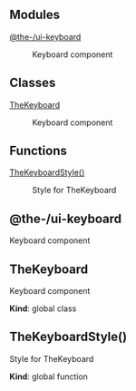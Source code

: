 <!--- Code generated by @the-/script-doc. DO NOT EDIT. -->

## Modules

<dl>
<dt><a href="#module_@the-/ui-keyboard">@the-/ui-keyboard</a></dt>
<dd><p>Keyboard component</p>
</dd>
</dl>

## Classes

<dl>
<dt><a href="#TheKeyboard">TheKeyboard</a></dt>
<dd><p>Keyboard component</p>
</dd>
</dl>

## Functions

<dl>
<dt><a href="#TheKeyboardStyle">TheKeyboardStyle()</a></dt>
<dd><p>Style for TheKeyboard</p>
</dd>
</dl>

<a name="module_@the-/ui-keyboard"></a>

## @the-/ui-keyboard
Keyboard component

<a name="TheKeyboard"></a>

## TheKeyboard
Keyboard component

**Kind**: global class  
<a name="TheKeyboardStyle"></a>

## TheKeyboardStyle()
Style for TheKeyboard

**Kind**: global function  
